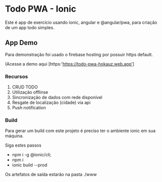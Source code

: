 # Todo PWA - Ionic

Este é app de exercício usando ionic, angular e @angular/pwa, para criação de um app todo simples. 

## App Demo 
Para demonstração foi usado o firebase hosting por possuir https default. 


(Acesse a demo aqui [https:'https://todo-pwa-hokauz.web.app']

### Recursos
1. CRUD TODO 
2. Utilização offlinse
3. Sincronização de dados com rede disponível 
4. Resgate de localização (cidade) via api 
5. Push notification 


### Build 
Para gerar um build com este projeto é preciso ter o ambiente ionic em sua máquina.

Siga estes passos 

- npm i -g @ionic/cli;
- npm i 
- ionic build --prod 

Os artefatos de saída estarão na pasta ./www

